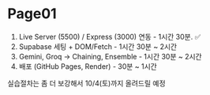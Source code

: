 # Page01

1. Live Server (5500) / Express (3000) 연동 - 1시간 30분. ✅
2. Supabase 세팅 + DOM/Fetch - 1시간 30분 ~ 2시간
3. Gemini, Groq -> Chaining, Ensemble - 1시간 30분 ~ 2시간
4. 배포 (GitHub Pages, Render) - 30분 ~ 1시간

실습절차는 좀 더 보강해서 10/4(토)까지 올려드릴 예정